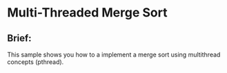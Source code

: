 # Multi-Threaded Merge Sort

Brief:
------
This sample shows you how to a implement a merge sort using multithread concepts (pthread).
